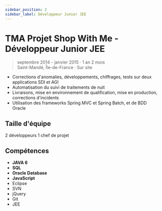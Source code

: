 ```yaml
---
sidebar_position: 2
sidebar_label: Développeur Junior JEE
---
```


# TMA Projet Shop With Me - Développeur Junior JEE

> septembre 2014 - janvier 2015 · 1 an 2 mois\
> Saint-Mandé, Île-de-France · Sur site

- Corrections d'anomalies, développements, chiffrages, tests sur deux applications SDI et AGI
- Automatisation du suivi de traitements de nuit
- Livraisons, mise en environnement de qualification, mise en production, corrections d'incidents
- Utilisation des frameworks Spring MVC et Spring Batch, et de BDD Oracle

## Taille d'équipe

2 développeurs
1 chef de projet

## Compétences

- **JAVA 6**
- **SQL**
- **Oracle Database**
- **JavaScript**
- Eclipse
- SVN
- jQuery
- Git
- JEE
